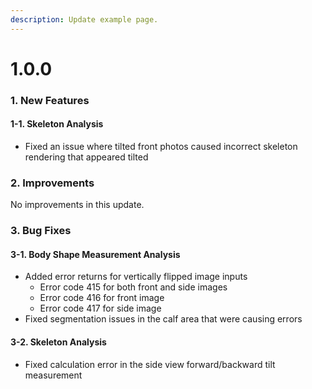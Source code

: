 ```yaml
---
description: Update example page.
---
```


# 1.0.0

### 1. New Features

#### 1-1. Skeleton Analysis

* Fixed an issue where tilted front photos caused incorrect skeleton rendering that appeared tilted

### 2. Improvements

No improvements in this update.

### 3. Bug Fixes

#### 3-1. Body Shape Measurement Analysis

* Added error returns for vertically flipped image inputs
  * Error code 415 for both front and side images
  * Error code 416 for front image
  * Error code 417 for side image
* Fixed segmentation issues in the calf area that were causing errors

#### 3-2. Skeleton Analysis

* Fixed calculation error in the side view forward/backward tilt measurement